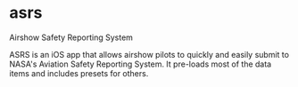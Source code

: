 # asrs
Airshow Safety Reporting System

ASRS is an iOS app that allows airshow pilots to quickly and easily submit to NASA's Aviation Safety Reporting System. It pre-loads most of the data items and includes presets for others.

